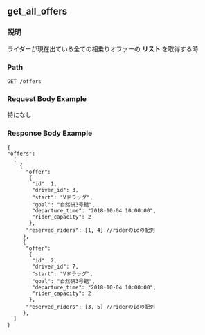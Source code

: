 ## get_all_offers

### 説明
ライダーが現在出ている全ての相乗りオファーの **リスト** を取得する時

### Path
```
GET /offers
```

### Request Body Example
特になし

### Response Body Example
```
{ 
"offers":
  [
    {
      "offer": 
       {
        "id": 1,
        "driver_id": 3,
        "start": "Vドラッグ",
        "goal": "自然研3号館", 
        "departure_time": "2018-10-04 10:00:00",
        "rider_capacity": 2
       },
      "reserved_riders": [1, 4] //riderのidの配列
     },
     {
      "offer": 
       {
        "id": 2,
        "driver_id": 7,
        "start": "Vドラッグ",
        "goal": "自然研3号館", 
        "departure_time": "2018-10-04 10:00:00",
        "rider_capacity": 2
       },
      "reserved_riders": [3, 5] //riderのidの配列
     },
  ]
}
```
